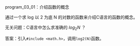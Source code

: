 program_03_01：介绍函数的概念

通过一个求 log 以 2 为底 N 的对数的函数来介绍C语言的函数的概念。



无关问题：C语言中怎么求准确的 $log_2N$ ？

答案：引入`#include <math.h>`，调用`log2(N)`函数。





